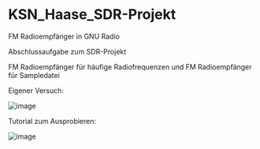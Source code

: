# KSN_Haase_SDR-Projekt
FM Radioempfänger in GNU Radio

Abschlussaufgabe zum SDR-Projekt 

FM Radioempfänger für häufige Radiofrequenzen und FM Radioempfänger für Sampledatei 

Eigener Versuch: 

![image](https://github.com/HaaseJonas/KSN_Haase_SDR-Projekt/assets/133774253/6397c606-2b1c-4325-8bd4-f8e8c3f4078c)

Tutorial zum Ausprobieren: 

![image](https://github.com/HaaseJonas/KSN_Haase_SDR-Projekt/assets/133774253/0767a8b7-75b5-441c-ac86-ae604551008c)

